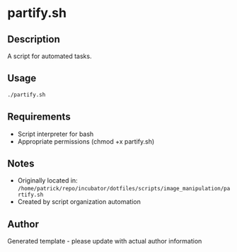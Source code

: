 # partify.sh

## Description
A script for automated tasks.

## Usage
```bash
./partify.sh
```

## Requirements
- Script interpreter for bash
- Appropriate permissions (chmod +x partify.sh)

## Notes
- Originally located in: `/home/patrick/repo/incubator/dotfiles/scripts/image_manipulation/partify.sh`
- Created by script organization automation

## Author
Generated template - please update with actual author information
